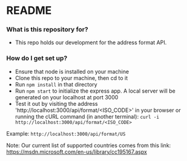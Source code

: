 # README #

### What is this repository for? ###

* This repo holds our development for the address format API.

### How do I get set up? ###

* Ensure that node is installed on your machine
* Clone this repo to your machine, then cd to it
* Run `npm install` in that directory
* Run `npm start` to initialize the express app. A local server will be generated on your localhost at port 3000
* Test it out by visiting the address 'http://localhost:3000/api/format/<ISO_CODE>' in your browser or running the cURL command (in another terminal): `curl -i http://localhost:3000/api/format/<ISO_CODE>`

Example: `http://localhost:3000/api/format/US`

Note: Our current list of supported countries comes from this link: https://msdn.microsoft.com/en-us/library/cc195167.aspx
